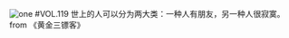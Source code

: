 ![one](http://image.wufazhuce.com/FhclX42WUPpN2Zkk8lvUKUa5m3p4)
#VOL.119
世上的人可以分为两大类：一种人有朋友，另一种人很寂寞。from 《黄金三镖客》